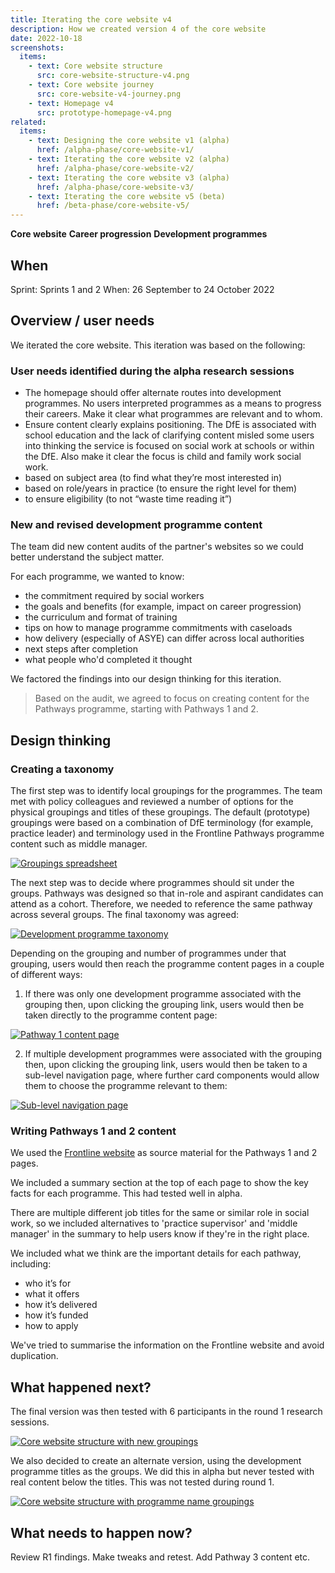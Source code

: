 ```yaml
---
title: Iterating the core website v4
description: How we created version 4 of the core website
date: 2022-10-18
screenshots:
  items:
    - text: Core website structure
      src: core-website-structure-v4.png
    - text: Core website journey
      src: core-website-v4-journey.png
    - text: Homepage v4
      src: prototype-homepage-v4.png
related:
  items:
    - text: Designing the core website v1 (alpha)
      href: /alpha-phase/core-website-v1/
    - text: Iterating the core website v2 (alpha)
      href: /alpha-phase/core-website-v2/
    - text: Iterating the core website v3 (alpha)
      href: /alpha-phase/core-website-v3/
    - text: Iterating the core website v5 (beta)
      href: /beta-phase/core-website-v5/
---
```


<strong class="govuk-tag govuk-tag--turquoise">Core website</strong>&nbsp;<strong class="govuk-tag govuk-tag--purple">Career progression</strong>&nbsp;<strong class="govuk-tag govuk-tag--blue">Development programmes</strong>

## When
Sprint: Sprints 1 and 2
When: 26 September to 24 October 2022

## Overview / user needs
We iterated the core website. This iteration was based on the following:
### User needs identified during the alpha research sessions
- The homepage should offer alternate routes into development programmes. No users interpreted programmes as a means to progress their careers. Make it clear what programmes are relevant and to whom.
- Ensure content clearly explains positioning. The DfE is associated with school education and the lack of clarifying content misled some users into thinking the service is focused on social work at schools or within the DfE. Also make it clear the focus is child and family work social work.
- based on subject area (to find what they’re most interested in)
- based on role/years in practice (to ensure the right level for them)
- to ensure eligibility (to not “waste time reading it”)

### New and revised development programme content
The team did new content audits of the partner's websites so we could better understand the subject matter.
<!-- Additionally, the previous audit had been conducted by a team member who had subsequently left. -->
For each programme, we wanted to know:

- the commitment required by social workers
- the goals and benefits (for example, impact on career progression)
- the curriculum and format of training
- tips on how to manage programme commitments with caseloads
- how delivery (especially of ASYE) can differ across local authorities
- next steps after completion
- what people who'd completed it thought

We factored the findings into our design thinking for this iteration.

> Based on the audit, we agreed to focus on creating content for the Pathways programme, starting with Pathways 1 and 2.

## Design thinking

### Creating a taxonomy
The first step was to identify local groupings for the programmes. The team met with policy colleagues and reviewed a number of options for the physical groupings and titles of these groupings. The default (prototype) groupings were based on a combination of DfE terminology (for example, practice leader) and terminology used in the Frontline Pathways programme content such as middle manager.

<a href="groupings-spreadsheet.png" target="_blank">![Groupings spreadsheet](groupings-spreadsheet.png "Groupings spreadsheet")</a>

The next step was to decide where programmes should sit under the groups. Pathways was designed so that in-role and aspirant candidates can attend as a cohort. Therefore, we needed to reference the same pathway across several groups. The final taxonomy was agreed:

<a href="taxonomy-v01.png" target="_blank">![Development programme taxonomy](taxonomy-v01.png "Development programme taxonomy")</a>

Depending on the grouping and number of programmes under that grouping, users would then reach the programme content pages in a couple of different ways:
1. If there was only one development programme associated with the grouping then, upon clicking the grouping link, users would then be taken directly to the programme content page:

<a href="prototype-programme-pathway-1-v1.png" target="_blank">![Pathway 1 content page](prototype-programme-pathway-1-v1.png "Pathway 1 content page")</a>

2. If multiple development programmes were associated with the grouping then, upon clicking the grouping link, users would then be taken to a sub-level navigation page, where further card components would allow them to choose the programme relevant to them:

<a href="prototype-sub-level-practice-supervisors-v1.png" target="_blank">![Sub-level navigation page](prototype-sub-level-practice-supervisors-v1.png "Sub-level navigation page")</a>

### Writing Pathways 1 and 2 content

We used the [Frontline website](https://thefrontline.org.uk/pathways-programme/pathways-programme-apply/) as source material for the Pathways 1 and 2 pages.

We included a summary section at the top of each page to show the key facts for each programme. This had tested well in alpha.

There are multiple different job titles for the same or similar role in social work, so we included alternatives to 'practice supervisor' and 'middle manager' in the summary to help users know if they're in the right place.

We included what we think are the important details for each pathway, including:

- who it’s for
- what it offers
- how it’s delivered
- how it’s funded
- how to apply

We've tried to summarise the information on the Frontline website and avoid duplication.

## What happened next?

The final version was then tested with 6 participants in the round 1 research sessions.

<a href="prototype-homepage-v4.png" target="_blank">![Core website structure with new groupings](prototype-homepage-v4.png "Core website structure with new groupings")</a>

We also decided to create an alternate version, using the development programme titles as the groups. We did this in alpha but never tested with real content below the titles. This was not tested during round 1.

<a href="prototype-homepage-v4.png" target="_blank">![Core website structure with programme name groupings](prototype-homepage-v4b.png "Core website structure with programme name groupings")</a>

## What needs to happen now?
Review R1 findings. Make tweaks and retest. Add Pathway 3 content etc.
